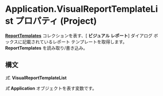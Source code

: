 
# Application.VisualReportTemplateList プロパティ (Project)

 **[ReportTemplates](01928892-d57c-8344-05db-d95008b4ba74.md)** コレクションを表す、[ **ビジュアル レポート**] ダイアログ ボックスに記載されているレポート テンプレートを取得します。 **ReportTemplates** を読み取り/書き込み。


## 構文

 _式_. **VisualReportTemplateList**

 _式_ **Application** オブジェクトを表す変数です。

